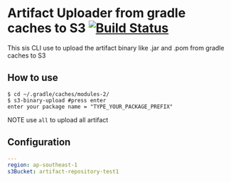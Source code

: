 # Artifact Uploader from gradle caches to S3 [![Build Status](https://secure.travis-ci.org/Gujarats/s3-binary-upload.png)](http://travis-ci.org/Gujarats/s3-binary-upload)

This sis CLI use to upload the artifact binary like .jar and .pom from gradle caches to S3

## How to use

```shell
$ cd ~/.gradle/caches/modules-2/
$ s3-binary-upload #press enter
enter your package name = "TYPE_YOUR_PACKAGE_PREFIX"

```

NOTE use `all` to upload all artifact 

## Configuration

```yaml
---
region: ap-southeast-1
s3Bucket: artifact-repository-test1

```
